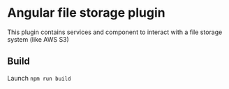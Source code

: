 # Angular file storage plugin

This plugin contains services and component to interact with a file storage
system (like AWS S3)

## Build

Launch `npm run build`
